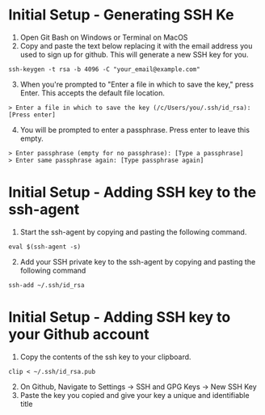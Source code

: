 # Initial Setup - Generating SSH Ke
1. Open Git Bash on Windows or Terminal on MacOS
2. Copy and paste the text below replacing it with the email address you used to sign up for github. This will generate a new SSH key for you.   
```
ssh-keygen -t rsa -b 4096 -C "your_email@example.com"
```
3. When you're prompted to "Enter a file in which to save the key," press Enter. This accepts the default file location.
```
> Enter a file in which to save the key (/c/Users/you/.ssh/id_rsa):[Press enter]
```
4. You will be prompted to enter a passphrase. Press enter to leave this empty. 
```
> Enter passphrase (empty for no passphrase): [Type a passphrase]
> Enter same passphrase again: [Type passphrase again]
```

# Initial Setup - Adding SSH key to the ssh-agent
1. Start the ssh-agent by copying and pasting the following command.
```
eval $(ssh-agent -s)
```
2. Add your SSH private key to the ssh-agent by copying and pasting the following command
```
ssh-add ~/.ssh/id_rsa
```

# Initial Setup - Adding SSH key to your Github account
1. Copy the contents of the ssh key to your clipboard.
```
clip < ~/.ssh/id_rsa.pub
```
2. On Github, Navigate to Settings -> SSH and GPG Keys -> New SSH Key
3. Paste the key you copied and give your key a unique and identifiable title

